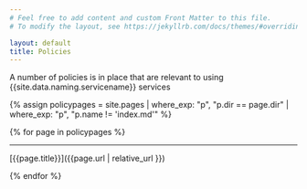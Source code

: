```yaml
---
# Feel free to add content and custom Front Matter to this file.
# To modify the layout, see https://jekyllrb.com/docs/themes/#overriding-theme-defaults

layout: default
title: Policies
---
```


A number of policies is in place that are relevant to using {{site.data.naming.servicename}} services

{% assign policypages = site.pages | where_exp: "p", "p.dir == page.dir" | where_exp: "p", "p.name != 'index.md'" %}

{% for page in policypages %}

--------------

[{{page.title}}]({{page.url | relative_url }})

{% endfor %}